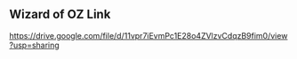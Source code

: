 ## Wizard of OZ Link
https://drive.google.com/file/d/11vpr7iEvmPc1E28o4ZVlzvCdqzB9fim0/view?usp=sharing
